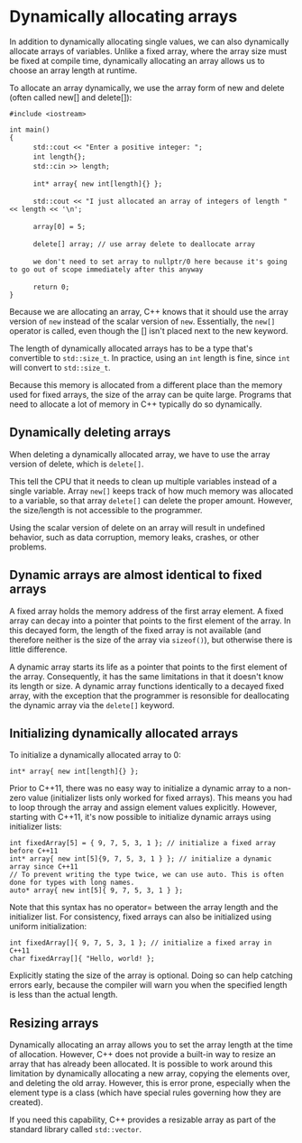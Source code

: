 # Dynamically allocating arrays

In addition to dynamically allocating single values, we can also dynamically allocate arrays of variables. Unlike a fixed array, where the array size must be fixed at compile time, dynamically allocating an array allows us to choose an array length at runtime.

To allocate an array dynamically, we use the array form of new and delete (often called new[] and delete[]):

` #include <iostream> `  

` int main() `  
` { `  
&emsp;&emsp;&emsp;` std::cout << "Enter a positive integer: "; `  
&emsp;&emsp;&emsp;` int length{}; `  
&emsp;&emsp;&emsp;` std::cin >> length; `  

&emsp;&emsp;&emsp;` int* array{ new int[length]{} }; `  

&emsp;&emsp;&emsp;` std::cout << "I just allocated an array of integers of length " << length << '\n'; `  

&emsp;&emsp;&emsp;` array[0] = 5; `  

&emsp;&emsp;&emsp;` delete[] array; // use array delete to deallocate array `  

&emsp;&emsp;&emsp;` we don't need to set array to nullptr/0 here because it's going to go out of scope immediately after this anyway `  

&emsp;&emsp;&emsp;` return 0; `  
` } `  

Because we are allocating an array, C++ knows that it should use the array version of `new` instead of the scalar version of `new`. Essentially, the `new[]` operator is called, even though the [] isn't placed next to the new keyword.

The length of dynamically allocated arrays has to be a type that's convertible to `std::size_t`. In practice, using an `int` length is fine, since `int` will convert to `std::size_t`.

Because this memory is allocated from a different place than the memory used for fixed arrays, the size of the array can be quite large. Programs that need to allocate a lot of memory in C++ typically do so dynamically.

## Dynamically deleting arrays

When deleting a dynamically allocated array, we have to use the array version of delete, which is `delete[]`.

This tell the CPU that it needs to clean up multiple variables instead of a single variable. Array `new[]` keeps track of how much memory was allocated to a variable, so that array `delete[]` can delete the proper amount. However, the size/length is not accessible to the programmer.

Using the scalar version of delete on an array will result in undefined behavior, such as data corruption, memory leaks, crashes, or other problems.

## Dynamic arrays are almost identical to fixed arrays

A fixed array holds the memory address of the first array element. A fixed array can decay into a pointer that points to the first element of the array. In this decayed form, the length of the fixed array is not available (and therefore neither is the size of the array via `sizeof()`), but otherwise there is little difference.

A dynamic array starts its life as a pointer that points to the first element of the array. Consequently, it has the same limitations in that it doesn't know its length or size. A dynamic array functions identically to a decayed fixed array, with the exception that the programmer is resonsible for deallocating the dynamic array via the `delete[]` keyword.

## Initializing dynamically allocated arrays

To initialize a dynamically allocated array to 0:

` int* array{ new int[length]{} }; `  

Prior to C++11, there was no easy way to initialize a dynamic array to a non-zero value (initializer lists only worked for fixed arrays). This means you had to loop through the array and assign element values explicitly. However, starting with C++11, it's now possible to initialize dynamic arrays using initializer lists:

` int fixedArray[5] = { 9, 7, 5, 3, 1 }; // initialize a fixed array before C++11 `  
` int* array{ new int[5]{9, 7, 5, 3, 1 } }; // initialize a dynamic array since C++11 `  
` // To prevent writing the type twice, we can use auto. This is often done for types with long names. `  
` auto* array{ new int[5]{ 9, 7, 5, 3, 1 } }; `  

Note that this syntax has no operator= between the array length and the initializer list. For consistency, fixed arrays can also be initialized using uniform initialization:

` int fixedArray[]{ 9, 7, 5, 3, 1 }; // initialize a fixed array in C++11 `  
` char fixedArray[]{ "Hello, world! }; `  

Explicitly stating the size of the array is optional. Doing so can help catching errors early, because the compiler will warn you when the specified length is less than the actual length. 

## Resizing arrays

Dynamically allocating an array allows you to set the array length at the time of allocation. However, C++ does not provide a built-in way to resize an array that has already been allocated. It is possible to work around this limitation by dynamically allocating a new array, copying the elements over, and deleting the old array. However, this is error prone, especially when the element type is a class (which have special rules governing how they are created). 

If you need this capability, C++ provides a resizable array as part of the standard library called `std::vector`.
